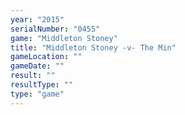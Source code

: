 ```yaml
---
year: "2015"
serialNumber: "0455" 
game: "Middleton Stoney"
title: "Middleton Stoney -v- The Min"
gameLocation: ""
gameDate: ""
result: ""
resultType: ""
type: "game"
---
```

